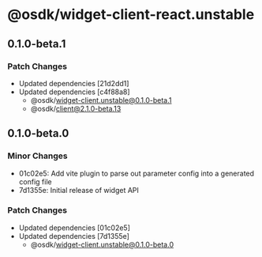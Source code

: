 # @osdk/widget-client-react.unstable

## 0.1.0-beta.1

### Patch Changes

- Updated dependencies [21d2dd1]
- Updated dependencies [c4f88a8]
  - @osdk/widget-client.unstable@0.1.0-beta.1
  - @osdk/client@2.1.0-beta.13

## 0.1.0-beta.0

### Minor Changes

- 01c02e5: Add vite plugin to parse out parameter config into a generated config file
- 7d1355e: Initial release of widget API

### Patch Changes

- Updated dependencies [01c02e5]
- Updated dependencies [7d1355e]
  - @osdk/widget-client.unstable@0.1.0-beta.0
